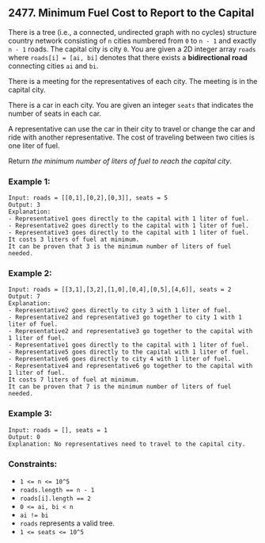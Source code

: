 ## 2477. Minimum Fuel Cost to Report to the Capital

There is a tree (i.e., a connected, undirected graph with no cycles) structure country network consisting of ```n``` cities numbered from ```0``` to ```n - 1``` and exactly ```n - 1``` roads. The capital city is city ```0```. You are given a 2D integer array ```roads``` where ```roads[i] = [ai, bi]``` denotes that there exists a **bidirectional road** connecting cities ```ai``` and ```bi```.

There is a meeting for the representatives of each city. The meeting is in the capital city.

There is a car in each city. You are given an integer ```seats``` that indicates the number of seats in each car.

A representative can use the car in their city to travel or change the car and ride with another representative. The cost of traveling between two cities is one liter of fuel.

Return *the minimum number of liters of fuel to reach the capital city*.

### Example 1:
```
Input: roads = [[0,1],[0,2],[0,3]], seats = 5
Output: 3
Explanation:
- Representative1 goes directly to the capital with 1 liter of fuel.
- Representative2 goes directly to the capital with 1 liter of fuel.
- Representative3 goes directly to the capital with 1 liter of fuel.
It costs 3 liters of fuel at minimum.
It can be proven that 3 is the minimum number of liters of fuel needed.
```
### Example 2:
```
Input: roads = [[3,1],[3,2],[1,0],[0,4],[0,5],[4,6]], seats = 2
Output: 7
Explanation:
- Representative2 goes directly to city 3 with 1 liter of fuel.
- Representative2 and representative3 go together to city 1 with 1 liter of fuel.
- Representative2 and representative3 go together to the capital with 1 liter of fuel.
- Representative1 goes directly to the capital with 1 liter of fuel.
- Representative5 goes directly to the capital with 1 liter of fuel.
- Representative6 goes directly to city 4 with 1 liter of fuel.
- Representative4 and representative6 go together to the capital with 1 liter of fuel.
It costs 7 liters of fuel at minimum.
It can be proven that 7 is the minimum number of liters of fuel needed.
```
### Example 3:
```
Input: roads = [], seats = 1
Output: 0
Explanation: No representatives need to travel to the capital city.
```

### Constraints:

* ```1 <= n <= 10^5```
* ```roads.length == n - 1```
* ```roads[i].length == 2```
* ```0 <= ai, bi < n```
* ```ai != bi```
* ```roads``` represents a valid tree.
* ```1 <= seats <= 10^5```
